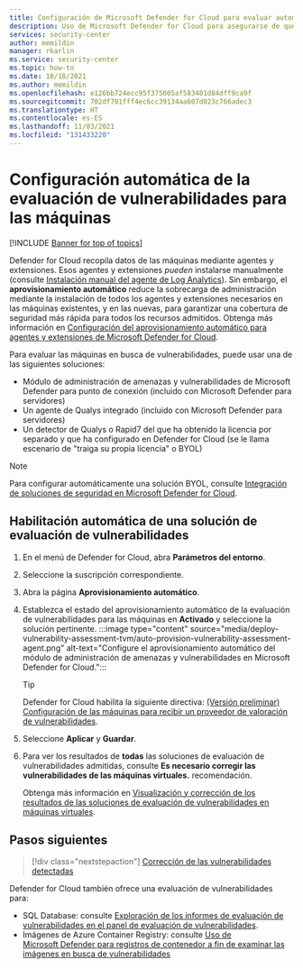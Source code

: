 ```yaml
---
title: Configuración de Microsoft Defender for Cloud para evaluar automáticamente las máquinas en busca de vulnerabilidades
description: Uso de Microsoft Defender for Cloud para asegurarse de que las máquinas tienen una solución de evaluación de vulnerabilidades
services: security-center
author: memildin
manager: rkarlin
ms.service: security-center
ms.topic: how-to
ms.date: 10/18/2021
ms.author: memildin
ms.openlocfilehash: e126bb724ecc95f375005af583401d84dff9ca9f
ms.sourcegitcommit: 702df701fff4ec6cc39134aa607d023c766adec3
ms.translationtype: HT
ms.contentlocale: es-ES
ms.lasthandoff: 11/03/2021
ms.locfileid: "131433220"
---
```

# <a name="automatically-configure-vulnerability-assessment-for-your-machines"></a>Configuración automática de la evaluación de vulnerabilidades para las máquinas

[!INCLUDE [Banner for top of topics](./includes/banner.md)]

Defender for Cloud recopila datos de las máquinas mediante agentes y extensiones. Esos agentes y extensiones *pueden* instalarse manualmente (consulte [Instalación manual del agente de Log Analytics](enable-data-collection.md#manual-agent)). Sin embargo, el **aprovisionamiento automático** reduce la sobrecarga de administración mediante la instalación de todos los agentes y extensiones necesarios en las máquinas existentes, y en las nuevas, para garantizar una cobertura de seguridad más rápida para todos los recursos admitidos. Obtenga más información en [Configuración del aprovisionamiento automático para agentes y extensiones de Microsoft Defender for Cloud](enable-data-collection.md).

Para evaluar las máquinas en busca de vulnerabilidades, puede usar una de las siguientes soluciones:

- Módulo de administración de amenazas y vulnerabilidades de Microsoft Defender para punto de conexión (incluido con Microsoft Defender para servidores)
- Un agente de Qualys integrado (incluido con Microsoft Defender para servidores)
- Un detector de Qualys o Rapid7 del que ha obtenido la licencia por separado y que ha configurado en Defender for Cloud (se le llama escenario de "traiga su propia licencia" o BYOL)

> [!NOTE]
> Para configurar automáticamente una solución BYOL, consulte [Integración de soluciones de seguridad en Microsoft Defender for Cloud](partner-integration.md).

## <a name="automatically-enable-a-vulnerability-assessment-solution"></a>Habilitación automática de una solución de evaluación de vulnerabilidades

1. En el menú de Defender for Cloud, abra **Parámetros del entorno**.
1. Seleccione la suscripción correspondiente.
1. Abra la página **Aprovisionamiento automático**.
1. Establezca el estado del aprovisionamiento automático de la evaluación de vulnerabilidades para las máquinas en **Activado** y seleccione la solución pertinente.
    :::image type="content" source="media/deploy-vulnerability-assessment-tvm/auto-provision-vulnerability-assessment-agent.png" alt-text="Configure el aprovisionamiento automático del módulo de administración de amenazas y vulnerabilidades en Microsoft Defender for Cloud.":::

    > [!TIP]
    > Defender for Cloud habilita la siguiente directiva: [(Versión preliminar) Configuración de las máquinas para recibir un proveedor de valoración de vulnerabilidades](https://portal.azure.com/#blade/Microsoft_Azure_Policy/PolicyDetailBlade/definitionId/%2fproviders%2fMicrosoft.Authorization%2fpolicyDefinitions%2f13ce0167-8ca6-4048-8e6b-f996402e3c1b).

1. Seleccione **Aplicar** y **Guardar**.

1. Para ver los resultados de **todas** las soluciones de evaluación de vulnerabilidades admitidas, consulte **Es necesario corregir las vulnerabilidades de las máquinas virtuales.** recomendación.

    Obtenga más información en [Visualización y corrección de los resultados de las soluciones de evaluación de vulnerabilidades en máquinas virtuales](remediate-vulnerability-findings-vm.md).


## <a name="next-steps"></a>Pasos siguientes
> [!div class="nextstepaction"]
> [Corrección de las vulnerabilidades detectadas](remediate-vulnerability-findings-vm.md)

Defender for Cloud también ofrece una evaluación de vulnerabilidades para:

- SQL Database: consulte [Exploración de los informes de evaluación de vulnerabilidades en el panel de evaluación de vulnerabilidades](defender-for-sql-on-machines-vulnerability-assessment.md#explore-vulnerability-assessment-reports).
- Imágenes de Azure Container Registry: consulte [Uso de Microsoft Defender para registros de contenedor a fin de examinar las imágenes en busca de vulnerabilidades](defender-for-container-registries-usage.md)